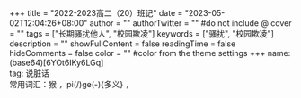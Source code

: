 +++
title = "2022-2023高二（20）班记"
date = "2023-05-02T12:04:26+08:00"
author = ""
authorTwitter = "" #do not include @
cover = ""
tags = ["长期骚扰他人", "校园欺凌"]
keywords = ["骚扰", "校园欺凌"]
description = ""
showFullContent = false
readingTime = false
hideComments = false
color = "" #color from the theme settings
+++
name: (base64)[6YOt6IKy6LGq]<br>
tag: <!--打jiao--> <!--优秀团员--> <!--tiangou--> 说脏话<br>
常用词汇：猴 ，pi(/)ge(-){多义} ，<!--打jiao--><br>
<!--genshit,碧蓝航线，方舟玩家--><br>